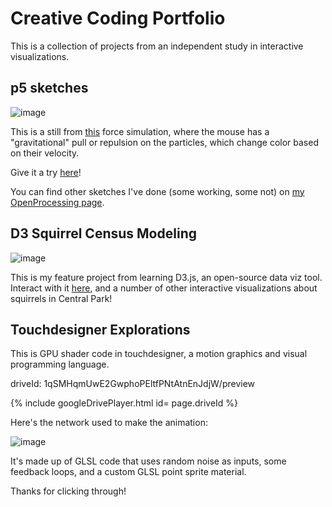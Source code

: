 # Creative Coding Portfolio

This is a collection of projects from an independent study in interactive visualizations.


## p5 sketches

![image](https://user-images.githubusercontent.com/63130693/117043700-6dc21180-acc2-11eb-8d71-72bb223a577b.png)

This is a still from [this](https://aecollier.github.io/portfolio/live_sketches/) force simulation, where the mouse has a "gravitational" pull or repulsion on the particles, which change color based on their velocity.

Give it a try [here](https://aecollier.github.io/portfolio/live_sketches/)!

You can find other sketches I've done (some working, some not) on [my OpenProcessing page](https://openprocessing.org/user/255658?view=activity).


## D3 Squirrel Census Modeling

![image](https://user-images.githubusercontent.com/63130693/117375435-d1476d00-ae83-11eb-9c4c-916c8034225f.png)

This is my feature project from learning D3.js, an open-source data viz tool. Interact with it [here](https://observablehq.com/@aecollier/sqrrules), and a number of other interactive visualizations about squirrels in Central Park! 


## Touchdesigner Explorations

This is GPU shader code in touchdesigner, a motion graphics and visual programming language.

driveId: 1qSMHqmUwE2GwphoPEltfPNtAtnEnJdjW/preview

{% include googleDrivePlayer.html id= page.driveId %}

Here's the network used to make the animation:

![image](https://user-images.githubusercontent.com/63130693/117874412-c743b680-b255-11eb-8c77-8f79815c0b44.png)

It's made up of GLSL code that uses random noise as inputs, some feedback loops, and a custom GLSL point sprite material.

Thanks for clicking through!

